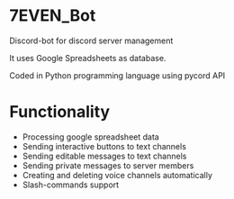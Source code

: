 # 7EVEN_Bot
Discord-bot for discord server management

It uses Google Spreadsheets as database.

Coded in Python programming language using pycord API

# Functionality
- Processing google spreadsheet data
- Sending interactive buttons to text channels
- Sending editable messages to text channels
- Sending private messages to server members
- Creating and deleting voice channels automatically
- Slash-commands support
